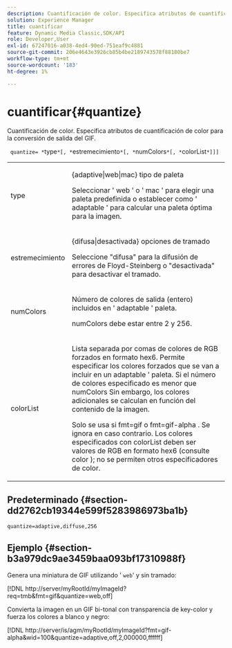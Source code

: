 ```yaml
---
description: Cuantificación de color. Especifica atributos de cuantificación de color para la conversión de salida del GIF.
solution: Experience Manager
title: cuantificar
feature: Dynamic Media Classic,SDK/API
role: Developer,User
exl-id: 67247016-a038-4ed4-90ed-751eaf9c4881
source-git-commit: 206e4643e3926cb85b4be2189743578f88180be7
workflow-type: tm+mt
source-wordcount: '183'
ht-degree: 1%

---
```


# cuantificar{#quantize}

Cuantificación de color. Especifica atributos de cuantificación de color para la conversión de salida del GIF.

` quantize= *`type`*[, *`estremecimiento`*[, *`numColors`*[, *`colorList`*]]]`

<table id="simpletable_6BF155FCB8224E7EBFC8D8375AD26A71"> 
 <tr class="strow"> 
  <td class="stentry"> <p> <span class="codeph"> <span class="varname"> type </span> </span> </p> </td> 
  <td class="stentry"> <p> <span class="codeph"> {adaptive|web|mac} </span> tipo de paleta </p> <p>Seleccionar ' <span class="codeph"> web </span>' o ' <span class="codeph"> mac </span>' para elegir una paleta predefinida o establecer como ' <span class="codeph"> adaptable </span>' para calcular una paleta óptima para la imagen. </p> </td> 
 </tr> 
 <tr class="strow"> 
  <td class="stentry"> <p> <span class="codeph"> <span class="varname"> estremecimiento </span> </span> </p> </td> 
  <td class="stentry"> <p> <span class="codeph"> {difusa|desactivada} </span> opciones de tramado </p> <p>Seleccione "difusa" para la difusión de errores de Floyd-Steinberg o "desactivada" para desactivar el tramado. </p> </td> 
 </tr> 
 <tr class="strow"> 
  <td class="stentry"> <p> <span class="codeph"> <span class="varname"> numColors </span> </span> </p> </td> 
  <td class="stentry"> <p>Número de colores de salida (entero) incluidos en ' <span class="codeph"> adaptable </span>' paleta. </p> <p> <span class="codeph"> <span class="varname"> numColors </span> </span> debe estar entre 2 y 256. </p> </td> 
 </tr> 
 <tr class="strow"> 
  <td class="stentry"> <p> <span class="codeph"> <span class="varname"> colorList </span> </span> </p> </td> 
  <td class="stentry"> <p>Lista separada por comas de colores de RGB forzados en formato hex6. Permite especificar los colores forzados que se van a incluir en un <span class="codeph"> adaptable </span>' paleta. Si el número de colores especificado es menor que <span class="codeph"> numColors </span>Sin embargo, los colores adicionales se calculan en función del contenido de la imagen. </p> <p>Solo se usa si <span class="codeph"> fmt=gif </span> o <span class="codeph"> fmt=gif-alpha </span>. Se ignora en caso contrario. Los colores especificados con <span class="codeph"> <span class="varname"> colorList </span> </span> deben ser valores de RGB en formato hex6 (consulte <span class="codeph"> color </span>); no se permiten otros especificadores de color. </p> </td> 
 </tr> 
</table>

## Predeterminado {#section-dd2762cb19344e599f5283986973ba1b}

`quantize=adaptive,diffuse,256`

## Ejemplo {#section-b3a979dc9ae3459baa093bf17310988f}

Genera una miniatura de GIF utilizando &#39; `web`&#39; y sin tramado:

[!DNL http://server/myRootId/myImageId?req=tmb&fmt=gif&quantize=web,off]

Convierta la imagen en un GIF bi-tonal con transparencia de key-color y fuerza los colores a blanco y negro:

[!DNL http://server/is/agm/myRootId/myImageId?fmt=gif-alpha&wid=100&quantize=adaptive,off,2,000000,ffffff]
